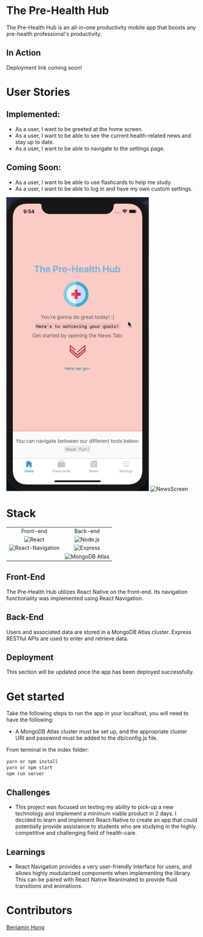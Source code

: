 # The Pre-Health Hub

The Pre-Health Hub is an all-in-one productivity mobile app that boosts any pre-health professional's productivity.

## In Action

Deployment link coming soon!
<!-- <a href='https://financr.herokuapp.com/'>Heroku Deployment Link</a> -->

# User Stories

## Implemented:
- As a user, I want to be greeted at the home screen.
- As a user, I want to be able to see the current health-related news and stay up to date.
- As a user, I want to be able to navigate to the settings page.

## Coming Soon:
- As a user, I want to be able to use flashcards to help me study.
- As a user, I want to be able to log in and have my own custom settings.

![HomeScreen](./assets/readme/prehealthhub-home.gif)
![NewsScreen](./assets/readme/prehealthhub-news.gif)

# Stack

<table>
  <tr>
  </tr>
  <tr>
    <td align="center">Front-end</td>
    <td align="center">Back-end</td>
    <!-- <td align="center">Deployment</td> -->
  </tr>
  <tr>
    <td align="center"><img src="https://upload.wikimedia.org/wikipedia/commons/thumb/a/a7/React-icon.svg/1280px-React-icon.svg.png" alt="React" title="React" width="80px"/></td>
    <td align="center"><img src="https://www.brandeps.com/logo-download/N/Node-JS-logo-vector-01.svg" alt="Node.js" title="Node.js" width="60px"/></td>
    <!-- <td align="center"><img src="https://res.cloudinary.com/practicaldev/image/fetch/s--K2q0A5SX--/c_limit%2Cf_auto%2Cfl_progressive%2Cq_auto%2Cw_880/https://thepracticaldev.s3.amazonaws.com/i/2elgd5zp07wkeilkna63.png" alt="Heroku" title="Heroku" width="60px"/></td> -->
  </tr>
  <tr>
    <td align="center"><img src="https://images.app.goo.gl/j88vcyfm61YHZA696" alt="React-Navigation" title="React-Navigation" width="80px"/></td>
    <td align="center"><img src="https://buttercms.com/static/images/tech_banners/ExpressJS.png" alt="Express" title="Express" width="60px"/></td>
  </tr>
  <tr>
    <td align="center"></td>
    <td align="center"><img src="https://img.stackshare.io/service/5739/atlas-360x360.png" alt="MongoDB Atlas" title="MongoDB Atlas" width="60px"/></td>
  </tr>
</table>

## Front-End
The Pre-Health Hub utilizes React Native on the front-end. Its navigation functionality was implemented using React Navigation.

## Back-End 
Users and associated data are stored in a MongoDB Atlas cluster. Express RESTful APIs are used to enter and retrieve data.

## Deployment
This section will be updated once the app has been deployed successfully.

# Get started

Take the following steps to run the app in your localhost, you will need to have the following:
- A MongoDB Atlas cluster must be set up, and the appropriate cluster URI and password must be added to the db/config.js file.

From terminal in the index folder:
```
yarn or npm install
yarn or npm start
npm run server
```

## Challenges
- This project was focused on testing my ability to pick-up a new technology and implement a minimum viable product in 2 days. I decided to learn and implement React-Native to create an app that could potentially provide assistance to students who are studying in the highly competitive and challenging field of health-care.

## Learnings
- React Navigation provides a very user-friendly interface for users, and allows highly modularized components when implementing the library. This can be paired with React Native Reanimated to provide fluid transitions and animations.

# Contributors
[Benjamin Hong](https://github.com/bhong35)